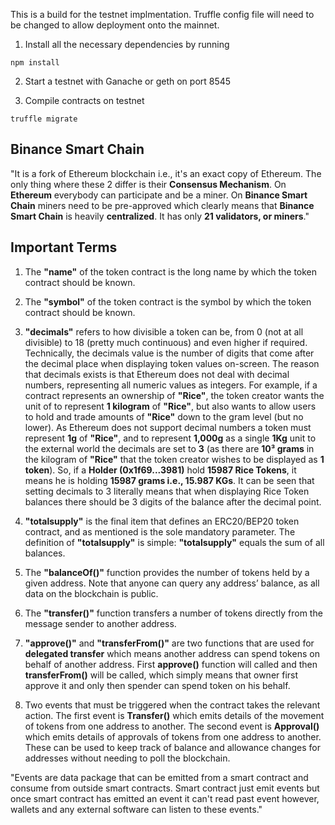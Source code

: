 This is a build for the testnet implmentation. Truffle config file will need to be changed to allow deployment onto the mainnet.

1. Install all the necessary dependencies by running

```
npm install
```

2. Start a testnet with Ganache or geth on port 8545


3. Compile contracts on testnet

```
truffle migrate
```


<h2>Binance Smart Chain</h2>
"It is a fork of Ethereum blockchain i.e., it's an exact copy of Ethereum. The only thing where
these 2 differ is their <b>Consensus Mechanism</b>. On <b>Ethereum</b> everybody can participate and be a miner. On <b>Binance Smart Chain</b> miners need to be pre-approved which clearly means that <b>Binance Smart Chain</b> is heavily <b>centralized</b>. It has only <b>21 validators, or miners</b>."


<h2>Important Terms</h2>

1. The <b>"name"</b> of the token contract is the long name by which the token contract should be known.

2. The <b>"symbol"</b> of the token contract is the symbol by which the token contract should be known.

3. <b>"decimals"</b> refers to how divisible a token can be, from 0 (not at all divisible) to 18 (pretty much continuous) and even higher if required. Technically, the decimals value is the number of digits that come after the decimal place when displaying token values on-screen. The reason that decimals exists is that Ethereum does not deal with decimal numbers, representing all numeric values as integers.
For example, if a contract represents an ownership of <b>"Rice"</b>, the token creator wants the unit of to represent <b>1 kilogram</b> of <b>"Rice"</b>, but also wants to allow users to hold and trade amounts of <b>"Rice"</b> down to the gram level (but no lower). As Ethereum does not support decimal numbers a token must represent <b>1g</b> of <b>"Rice"</b>, and to represent <b>1,000g</b> as a single <b>1Kg</b> unit to the external world the decimals are set to <b>3</b> (as there are <b>10³ grams</b> in the kilogram of <b>"Rice"</b> that the token creator wishes to be displayed as <b>1 token</b>). So, if a <b>Holder (0x1f69...3981)</b> hold <b>15987 Rice Tokens</b>, it means he is holding <b>15987 grams i.e., 15.987 KGs</b>. It can be seen that setting decimals to 3 literally means that when displaying Rice Token balances there should be 3 digits of the balance after the decimal point.

4. <b>"totalsupply"</b> is the final item that defines an ERC20/BEP20 token contract, and as mentioned is the sole mandatory parameter. The definition of <b>"totalsupply"</b> is simple: <b>"totalsupply"</b> equals the sum of all balances.

5. The <b>"balanceOf()"</b> function provides the number of tokens held by a given address. Note that anyone can query any address’ balance, as all data on the blockchain is public.

6. The <b>"transfer()"</b> function transfers a number of tokens directly from the message sender to another address.

7. <b>"approve()"</b> and <b>"transferFrom()"</b> are two functions that are used for <b>delegated transfer</b> which means another address can spend tokens on behalf of another address. First <b>approve()</b> function will called and then <b>transferFrom()</b> will be called, which simply means that owner first approve it and only then spender can spend token on his behalf.

8. Two events that must be triggered when the contract takes the relevant action. The first event is <b>Transfer()</b> which emits details of the movement of tokens from one address to another. The second event is <b>Approval()</b> which emits details of approvals of tokens from one address to another. These can be used to keep track of balance and allowance changes for addresses without needing to poll the blockchain.


"Events are data package that can be emitted from a smart contract and consume from outside smart contracts. Smart contract just emit events but once smart contract has emitted an event it can't read past event however, wallets and any external software can listen to these events." 

